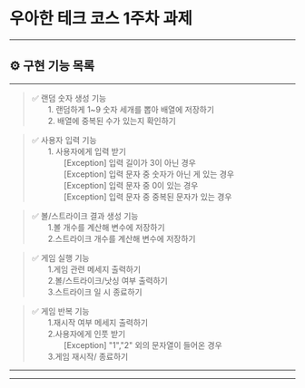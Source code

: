 우아한 테크 코스 1주차 과제
=====================
----

⚙️ 구현 기능 목록
-------
-------

>✅ 랜덤 숫자 생성 기능
<br>　　1. 랜덤하게 1~9 숫자 세개를 뽑아 배열에 저장하기
<br>　　2. 배열에 중복된 수가 있는지 확인하기

>✅ 사용자 입력 기능
<br>　　1. 사용자에게 입력 받기
<br>　　　　[Exception] 입력 길이가 3이 아닌 경우
<br>　　　　[Exception] 입력 문자 중 숫자가 아닌 게 있는 경우
<br>　　　　[Exception] 입력 문자 중 0이 있는 경우
<br>　　　　[Exception] 입력 문자 중 중복된 문자가 있는 경우

>✅ 볼/스트라이크 결과 생성 기능
<br>　　1.볼 개수를 계산해 변수에 저장하기
<br>　　2.스트라이크 개수를 계산해 변수에 저장하기

>✅ 게임 실행 기능
<br>　　1.게임 관련 메세지 출력하기
<br>　　2.볼/스트라이크/낫싱 여부 출력하기
<br>　　3.스트라이크 일 시 종료하기

>✅ 게임 반복 기능
<br>　　1.재시작 여부 메세지 출력하기
<br>　　2.사용자에게 인풋 받기
<br>　　　　[Exception] "1","2" 외의 문자열이 들어온 경우
<br>　　3.게임 재시작/ 종료하기
---------
---------


